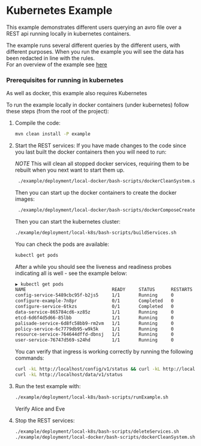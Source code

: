 # Kubernetes Example

This example demonstrates different users querying an avro file over a REST api running locally in kubernetes containers.

The example runs several different queries by the different users, with different purposes. When you run the example you will see the data has been redacted in line with the rules.  
For an overview of the example see [here](../../README.md)

### Prerequisites for running in kubernetes 
As well as docker, this example also requires Kubernetes

To run the example locally in docker containers (under kubernetes) follow these steps (from the root of the project):

1. Compile the code:
    ```bash
    mvn clean install -P example
    ```

2. Start the REST services:
    If you have made changes to the code since you last built the docker containers then you will need to run:
    
    *NOTE* This will clean all stopped docker services, requiring them to be rebuilt when you next want to start them up. 
    ```bash
     ./example/deployment/local-docker/bash-scripts/dockerCleanSystem.sh
    ```

    Then you can start up the docker containers to create the docker images:
    ```bash
     ./example/deployment/local-docker/bash-scripts/dockerComposeCreateOnly.sh
    ```
    
    Then you can start the kubernetes cluster:
    ```bash
    ./example/deployment/local-k8s/bash-scripts/buildServices.sh
    ```

    You can check the pods are available:    
    ```bash
    kubectl get pods
    ```

    After a while you should see the liveness and readiness probes indicating all is well - see the example below:
    ```bash    
    ▶ kubectl get pods
    NAME                                READY     STATUS      RESTARTS   AGE
    config-service-5489cbc95f-b2js5     1/1       Running     0          2m
    configure-example-7n8pr             0/1       Completed   0          2m
    configure-service-6tkzs             0/1       Completed   0          2m
    data-service-865784cd6-xz85z        1/1       Running     0          2m
    etcd-6d6f4d5d66-85lbb               1/1       Running     0          2m
    palisade-service-6d8fc58bb9-rm2vm   1/1       Running     0          2m
    policy-service-6c7779db95-w9k5k     1/1       Running     0          2m
    resource-service-764644dffd-dbnsj   1/1       Running     0          2m
    user-service-76747d569-s24hd        1/1       Running     0          2m
    ```
    You can verify that ingress is working correctly by running the following commands:

    ```bash    
    curl -kL http://localhost/config/v1/status && curl -kL http://localhost/palisade/v1/status &&
    curl -kL http://localhost/data/v1/status
    ```
    
3. Run the test example with:
    ```bash
    ./example/deployment/local-k8s/bash-scripts/runExample.sh
    ```
    Verify Alice and Eve
    
4. Stop the REST services:
    ```bash
    ./example/deployment/local-k8s/bash-scripts/deleteServices.sh
    ./example/deployment/local-docker/bash-scripts/dockerCleanSystem.sh
    ```